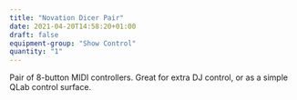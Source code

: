 ```yaml
---
title: "Novation Dicer Pair"
date: 2021-04-20T14:58:20+01:00
draft: false
equipment-group: "Show Control"
quantity: "1"
---
```


Pair of 8-button MIDI controllers. Great for extra DJ control, or as a simple QLab control surface.